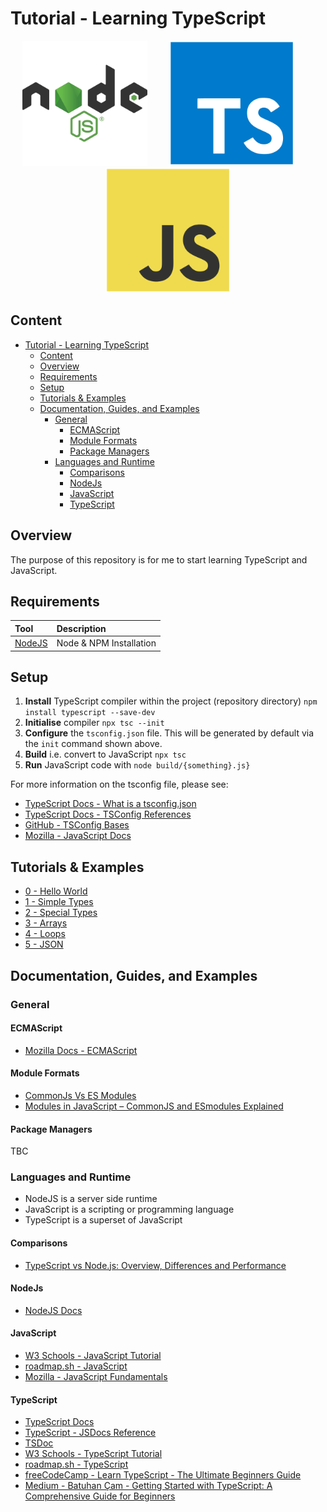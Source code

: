 # Tutorial - Learning TypeScript

<p align="center">
    <img src="https://github.com/devicons/devicon/blob/master/icons/nodejs/nodejs-original-wordmark.svg" width="200" height="200">
    &nbsp;&nbsp;&nbsp;&nbsp;&nbsp;&nbsp;&nbsp;
    <img src="https://github.com/devicons/devicon/blob/master/icons/typescript/typescript-original.svg" width="200" height="200">
    &nbsp;&nbsp;&nbsp;&nbsp;&nbsp;&nbsp;&nbsp;
    <img src="https://github.com/devicons/devicon/blob/master/icons/javascript/javascript-original.svg" width="200" height="200">
</p>

## Content

- [Tutorial - Learning TypeScript](#tutorial---learning-typescript)
  - [Content](#content)
  - [Overview](#overview)
  - [Requirements](#requirements)
  - [Setup](#setup)
  - [Tutorials \& Examples](#tutorials--examples)
  - [Documentation, Guides, and Examples](#documentation-guides-and-examples)
    - [General](#general)
      - [ECMAScript](#ecmascript)
      - [Module Formats](#module-formats)
      - [Package Managers](#package-managers)
    - [Languages and Runtime](#languages-and-runtime)
      - [Comparisons](#comparisons)
      - [NodeJs](#nodejs)
      - [JavaScript](#javascript)
      - [TypeScript](#typescript)

## Overview

The purpose of this repository is for me to start learning TypeScript and 
JavaScript.

## Requirements

| Tool                                     | Description             |
| :--------------------------------------- | :---------------------- |
| [NodeJS](https://nodejs.org/en/download) | Node & NPM Installation |

## Setup

1) **Install** TypeScript compiler within the project (repository directory) `npm install typescript --save-dev`
2) **Initialise** compiler `npx tsc --init`
3) **Configure** the `tsconfig.json` file. This will be generated by default via the `init` command shown above.
4) **Build** i.e. convert to JavaScript ```npx tsc```
5) **Run** JavaScript code with `node build/{something}.js}`

For more information on the tsconfig file, please see:

* [TypeScript Docs - What is a tsconfig.json](https://www.typescriptlang.org/docs/handbook/tsconfig-json.html)
* [TypeScript Docs - TSConfig References](https://www.typescriptlang.org/tsconfig/)
* [GitHub - TSConfig Bases](https://github.com/tsconfig/bases)
* [Mozilla - JavaScript Docs](https://developer.mozilla.org/en-US/docs/Web/JavaScript)

## Tutorials & Examples

* [0 - Hello World](./src/0_hello_world/hello_world.ts)
* [1 - Simple Types](./src/1_simple_types/simple_types.ts)
* [2 - Special Types](./src/2_special_types/special_types.ts)
* [3 - Arrays](./src/3_arrays/arrays.ts)
* [4 - Loops](./src/4_loops/)
* [5 - JSON](./src/5_json/)

## Documentation, Guides, and Examples

### General

#### ECMAScript

* [Mozilla Docs - ECMAScript](https://developer.mozilla.org/en-US/docs/Glossary/ECMAScript)

#### Module Formats

* [CommonJs Vs ES Modules](https://blog.logrocket.com/commonjs-vs-es-modules-node-js/)
* [Modules in JavaScript – CommonJS and ESmodules Explained](https://www.freecodecamp.org/news/modules-in-javascript/#commonjsmodules)

#### Package Managers

TBC

### Languages and Runtime

* NodeJS is a server side runtime
* JavaScript is a scripting or programming language
* TypeScript is a superset of JavaScript

#### Comparisons

* [TypeScript vs Node.js: Overview, Differences and Performance](https://graffersid.com/typescript-vs-nodejs/)

#### NodeJs

* [NodeJS Docs](https://nodejs.org/en)

#### JavaScript

* [W3 Schools - JavaScript Tutorial](https://www.w3schools.com/js/default.asp)
* [roadmap.sh - JavaScript](https://roadmap.sh/javascript)
* [Mozilla - JavaScript Fundamentals](https://developer.mozilla.org/en-US/curriculum/core/javascript-fundamentals/)

#### TypeScript

* [TypeScript Docs](https://www.typescriptlang.org/docs/)
* [TypeScript - JSDocs Reference](https://www.typescriptlang.org/docs/handbook/jsdoc-supported-types.html)
* [TSDoc](https://tsdoc.org/)
* [W3 Schools - TypeScript Tutorial](https://www.w3schools.com/typescript/index.php)
* [roadmap.sh - TypeScript](https://roadmap.sh/typescript)
* [freeCodeCamp - Learn TypeScript - The Ultimate Beginners Guide](https://www.freecodecamp.org/news/learn-typescript-beginners-guide/)
* [Medium - Batuhan Çam - Getting Started with TypeScript: A Comprehensive Guide for Beginners](https://medium.com/@bthncm/getting-started-with-typescript-a-comprehensive-guide-for-beginners-7a4969b6679c)